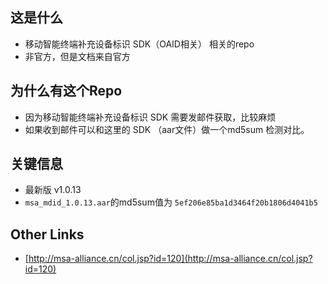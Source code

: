 ## 这是什么
  * 移动智能终端补充设备标识 SDK（OAID相关） 相关的repo
  * 非官方，但是文档来自官方

## 为什么有这个Repo
  * 因为移动智能终端补充设备标识 SDK 需要发邮件获取，比较麻烦
  * 如果收到邮件可以和这里的 SDK （aar文件）做一个md5sum 检测对比。

## 关键信息
  * 最新版 v1.0.13
  * `msa_mdid_1.0.13.aar`的md5sum值为 `5ef206e85ba1d3464f20b1806d4041b5`  

## Other Links
  * [http://msa-alliance.cn/col.jsp?id=120](http://msa-alliance.cn/col.jsp?id=120)
